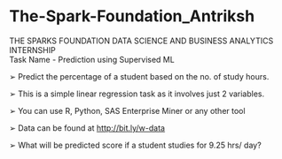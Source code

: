 # The-Spark-Foundation_Antriksh
THE SPARKS FOUNDATION DATA SCIENCE AND BUSINESS ANALYTICS INTERNSHIP  
Task Name - Prediction using Supervised ML 

➢ Predict the percentage of a student based on the no. of study hours.  

➢ This is a simple linear regression task as it involves just 2 variables.  

➢ You can use R, Python, SAS Enterprise Miner or any other tool  

➢ Data can be found at http://bit.ly/w-data 

➢ What will be predicted score if a student studies for 9.25 hrs/ day? 
